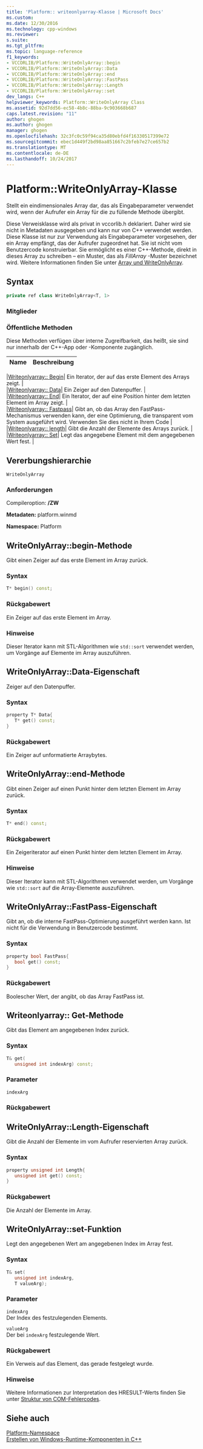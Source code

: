 ```yaml
---
title: 'Platform:: writeonlyarray-Klasse | Microsoft Docs'
ms.custom: 
ms.date: 12/30/2016
ms.technology: cpp-windows
ms.reviewer: 
s.suite: 
ms.tgt_pltfrm: 
ms.topic: language-reference
f1_keywords:
- VCCORLIB/Platform::WriteOnlyArray::begin
- VCCORLIB/Platform::WriteOnlyArray::Data
- VCCORLIB/Platform::WriteOnlyArray::end
- VCCORLIB/Platform::WriteOnlyArray::FastPass
- VCCORLIB/Platform::WriteOnlyArray::Length
- VCCORLIB/Platform::WriteOnlyArray::set
dev_langs: C++
helpviewer_keywords: Platform::WriteOnlyArray Class
ms.assetid: 92d7dd56-ec58-4b8c-88ba-9c903668b687
caps.latest.revision: "11"
author: ghogen
ms.author: ghogen
manager: ghogen
ms.openlocfilehash: 32c3fc0c59f94ca35d80ebfd4f16330517399e72
ms.sourcegitcommit: ebec1d449f2bd98aa851667c2bfeb7e27ce657b2
ms.translationtype: MT
ms.contentlocale: de-DE
ms.lasthandoff: 10/24/2017
---
```

# <a name="platformwriteonlyarray-class"></a>Platform::WriteOnlyArray-Klasse
Stellt ein eindimensionales Array dar, das als Eingabeparameter verwendet wird, wenn der Aufrufer ein Array für die zu füllende Methode übergibt.  
  
 Diese Verweisklasse wird als privat in vccorlib.h deklariert. Daher wird sie nicht in Metadaten ausgegeben und kann nur von C++ verwendet werden. Diese Klasse ist nur zur Verwendung als Eingabeparameter vorgesehen, der ein Array empfängt, das der Aufrufer zugeordnet hat. Sie ist nicht vom Benutzercode konstruierbar. Sie ermöglicht es einer C++-Methode, direkt in dieses Array zu schreiben – ein Muster, das als *FillArray* -Muster bezeichnet wird. Weitere Informationen finden Sie unter [Array und WriteOnlyArray](../cppcx/array-and-writeonlyarray-c-cx.md).  
  
## <a name="syntax"></a>Syntax  
  
```cpp  
private ref class WriteOnlyArray<T, 1>  
```  
  
### <a name="members"></a>Mitglieder  
  
### <a name="public-methods"></a>Öffentliche Methoden  
 Diese Methoden verfügen über interne Zugreifbarkeit, das heißt, sie sind nur innerhalb der C++-App oder -Komponente zugänglich.  
  
|Name|Beschreibung|  
|----------|-----------------|  

|[Writeonlyarray:: Begin](#begin)| Ein Iterator, der auf das erste Element des Arrays zeigt. |  
|[Writeonlyarray:: Data](#data)| Ein Zeiger auf den Datenpuffer. |  
|[Writeonlyarray:: End](#end)| Ein Iterator, der auf eine Position hinter dem letzten Element im Array zeigt. |  
|[Writeonlyarray:: Fastpass](#fastpass)| Gibt an, ob das Array den FastPass-Mechanismus verwenden kann, der eine Optimierung, die transparent vom System ausgeführt wird. Verwenden Sie dies nicht in Ihrem Code |  
|[Writeonlyarray:: length](#length)| Gibt die Anzahl der Elemente des Arrays zurück. |  
|[Writeonlyarray:: Set](#set)| Legt das angegebene Element mit dem angegebenen Wert fest. |  

  
## <a name="inheritance-hierarchy"></a>Vererbungshierarchie  
 `WriteOnlyArray`  
  
### <a name="requirements"></a>Anforderungen  
 Compileroption: **/ZW**  
  
 **Metadaten:** platform.winmd  
  
 **Namespace:** Platform  

## <a name="begin"></a>  WriteOnlyArray::begin-Methode
Gibt einen Zeiger auf das erste Element im Array zurück.  
  
### <a name="syntax"></a>Syntax  
  
```cpp  
T* begin() const;  
```  
  
### <a name="return-value"></a>Rückgabewert  
 Ein Zeiger auf das erste Element im Array.  
  
### <a name="remarks"></a>Hinweise  
 Dieser Iterator kann mit STL-Algorithmen wie `std::sort` verwendet werden, um Vorgänge auf Elemente im Array auszuführen.  
  


## <a name="data"></a>  WriteOnlyArray::Data-Eigenschaft
Zeiger auf den Datenpuffer.  
  
### <a name="syntax"></a>Syntax  
  
```cpp  
property T* Data{  
   T* get() const;  
}  
```  
  
### <a name="return-value"></a>Rückgabewert  
 Ein Zeiger auf unformatierte Arraybytes.  
  


## <a name="end"></a>  WriteOnlyArray::end-Methode
Gibt einen Zeiger auf einen Punkt hinter dem letzten Element im Array zurück.  
  
### <a name="syntax"></a>Syntax  
  
```cpp  
T* end() const;  
```  
  
### <a name="return-value"></a>Rückgabewert  
 Ein Zeigeriterator auf einen Punkt hinter dem letzten Element im Array.  
  
### <a name="remarks"></a>Hinweise  
 Dieser Iterator kann mit STL-Algorithmen verwendet werden, um Vorgänge wie `std::sort` auf die Array-Elemente auszuführen.  
  


## <a name="fastpass"></a>  WriteOnlyArray::FastPass-Eigenschaft
Gibt an, ob die interne FastPass-Optimierung ausgeführt werden kann. Ist nicht für die Verwendung in Benutzercode bestimmt.  
  
### <a name="syntax"></a>Syntax  
  
```cpp  
property bool FastPass{  
   bool get() const;  
}  
```  
  
### <a name="return-value"></a>Rückgabewert  
 Boolescher Wert, der angibt, ob das Array FastPass ist.  
  


## <a name="get"></a>Writeonlyarray:: Get-Methode
Gibt das Element am angegebenen Index zurück.  
  
### <a name="syntax"></a>Syntax  
  
```cpp  
T& get(  
   unsigned int indexArg) const;  
```  
  
### <a name="parameters"></a>Parameter  
 `indexArg`  
  
### <a name="return-value"></a>Rückgabewert  
  


## <a name="length"></a>  WriteOnlyArray::Length-Eigenschaft
Gibt die Anzahl der Elemente im vom Aufrufer reservierten Array zurück.  
  
### <a name="syntax"></a>Syntax  
  
```cpp  
property unsigned int Length{  
   unsigned int get() const;  
}  
```  
  
### <a name="return-value"></a>Rückgabewert  
 Die Anzahl der Elemente im Array.  
  


## <a name="set"></a>  WriteOnlyArray::set-Funktion
Legt den angegebenen Wert am angegebenen Index im Array fest.  
  
### <a name="syntax"></a>Syntax  
  
```cpp  
T& set(  
   unsigned int indexArg,  
   T valueArg);  
```  
  
### <a name="parameters"></a>Parameter  
 `indexArg`  
 Der Index des festzulegenden Elements.  
  
 `valueArg`  
 Der bei `indexArg` festzulegende Wert.  
  
### <a name="return-value"></a>Rückgabewert  
 Ein Verweis auf das Element, das gerade festgelegt wurde.  
  

  
### <a name="remarks"></a>Hinweise  
 Weitere Informationen zur Interpretation des HRESULT-Werts finden Sie unter [Struktur von COM-Fehlercodes](http://go.microsoft.com/fwlink/p/?LinkId=262045).  
  
  
## <a name="see-also"></a>Siehe auch  
 [Platform-Namespace](platform-namespace-c-cx.md)   
 [Erstellen von Windows-Runtime-Komponenten in C++](/MicrosoftDocs/windows-uwp/blob/docs/windows-apps-src/winrt-components/creating-windows-runtime-components-in-cpp.md)